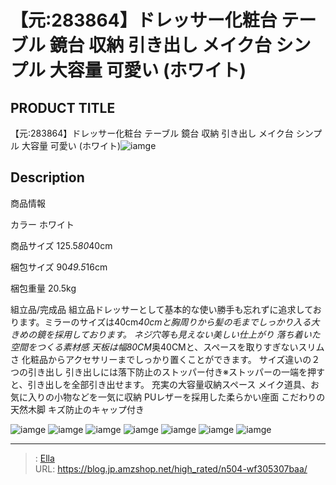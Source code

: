 # 【元:283864】ドレッサー化粧台 テーブル 鏡台 収納 引き出し  メイク台 シンプル 大容量 可愛い (ホワイト)


## PRODUCT TITLE 

【元:283864】ドレッサー化粧台 テーブル 鏡台 収納 引き出し  メイク台 シンプル 大容量 可愛い (ホワイト)![iamge](https://b2bfiles1.gigab2b.cn/image/wkseller/1157/20230525_866aca70f35bf634f138373f22cfc004.jpg)

## Description

商品情報




カラー
ホワイト


商品サイズ
125.5*80*40cm


梱包サイズ
90*49.5*16cm


梱包重量
20.5kg


組立品/完成品
組立品ドレッサーとして基本的な使い勝手も忘れずに追求しております。ミラーのサイズは40cm*40cmと胸周りから髪の毛までしっかり入る大きめの鏡を採用しております。
ネジ穴等も見えない美しい仕上がり 落ち着いた空間をつくる素材感
天板は幅80CM*奥40CMと、スペースを取りすぎないスリムさ 化粧品からアクセサリーまでしっかり置くことができます。
サイズ違いの２つの引き出し 引き出しには落下防止のストッパー付き※ストッパーの一端を押すと、引き出しを全部引き出せます。
充実の大容量収納スペース メイク道具、お気に入りの小物などを一気に収納
PUレザーを採用した柔らかい座面 こだわりの天然木脚 キズ防止のキャップ付き




![iamge](https://b2bfiles1.gigab2b.cn/image/wkseller/1157/20230525_3fa6cf06a24617d229397e8d00955730.jpg)
![iamge](https://b2bfiles1.gigab2b.cn/image/wkseller/1157/20230525_c34913659358ae16d1f72680ee70c748.jpg)
![iamge](https://b2bfiles1.gigab2b.cn/image/wkseller/1157/20230525_ef4590eb5dd2d7b651cbf2e0f11cdc62.jpg)
![iamge](https://b2bfiles1.gigab2b.cn/image/wkseller/1157/20230525_ff42e730635cd1315868f2d3c3476eb7.jpg)
![iamge](https://b2bfiles1.gigab2b.cn/image/wkseller/1157/20230525_43a18bc44e8af70a36adb8f3c377ad14.jpg)
![iamge](https://b2bfiles1.gigab2b.cn/image/wkseller/1157/20230525_8fc8c3a7cd7b4111d2fce6349382596b.jpg)
![iamge](https://b2bfiles1.gigab2b.cn/image/wkseller/1157/20230525_6be5145c51059a221ca6a24ae9ea1ecd.jpg)


---

> : [Ella](https://blog.jp.amzshop.net/)  
> URL: https://blog.jp.amzshop.net/high_rated/n504-wf305307baa/  

